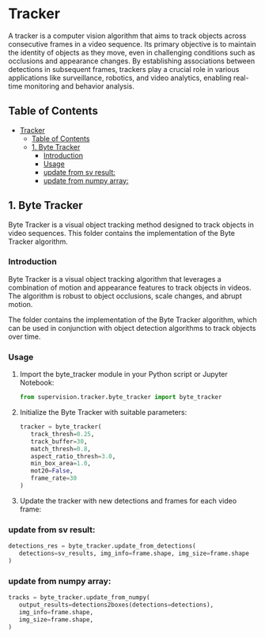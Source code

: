 # Tracker

A tracker is a computer vision algorithm that aims to track objects across consecutive frames in a video sequence. Its primary objective is to maintain the identity of objects as they move, even in challenging conditions such as occlusions and appearance changes. By establishing associations between detections in subsequent frames, trackers play a crucial role in various applications like surveillance, robotics, and video analytics, enabling real-time monitoring and behavior analysis.

## Table of Contents
- [Tracker](#tracker)
  - [Table of Contents](#table-of-contents)
  - [1. Byte Tracker](#1-byte-tracker)
    - [Introduction](#introduction)
    - [Usage](#usage)
    - [update from sv result:](#update-from-sv-result)
    - [update from numpy array:](#update-from-numpy-array)

## 1. Byte Tracker

Byte Tracker is a visual object tracking method designed to track objects in video sequences. This folder contains the implementation of the Byte Tracker algorithm.


### Introduction

Byte Tracker is a visual object tracking algorithm that leverages a combination of motion and appearance features to track objects in videos. The algorithm is robust to object occlusions, scale changes, and abrupt motion.

The folder contains the implementation of the Byte Tracker algorithm, which can be used in conjunction with object detection algorithms to track objects over time.
   
### Usage

1. Import the byte_tracker module in your Python script or Jupyter Notebook:

   ```python
   from supervision.tracker.byte_tracker import byte_tracker
   ```
2. Initialize the Byte Tracker with suitable parameters:
   
   ```python
   tracker = byte_tracker(
      track_thresh=0.25, 
      track_buffer=30, 
      match_thresh=0.8, 
      aspect_ratio_thresh=3.0, 
      min_box_area=1.0, 
      mot20=False, 
      frame_rate=30
   )
   ```
3. Update the tracker with new detections and frames for each video frame:
### update from sv result:
   ```python
   detections_res = byte_tracker.update_from_detections(
      detections=sv_results, img_info=frame.shape, img_size=frame.shape
   )
   ```
### update from numpy array:
  
   ```python
   tracks = byte_tracker.update_from_numpy(
      output_results=detections2boxes(detections=detections),
      img_info=frame.shape,
      img_size=frame.shape,
   )
   ```